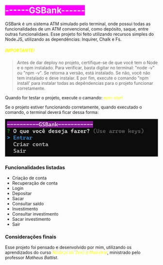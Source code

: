 # <span style='background-color: #FF00FF; color: white;'>------GSBank------</span>

GSBank é um sistema ATM simulado pelo terminal, onde possui todas as funcionalidades de um ATM convencional, como depósito, saque, entre outras funcionalidaes. Esse projeto foi feito utilizando recursos simples do Node.JS, utilizando as dependências: Inquirer, Chalk e Fs.

##### <span style='color: yellow;'>IMPORTANTE!</span>

> Antes de dar deploy no projeto, certifique-se de que você tem o Node e o npm instalado. Para verificar, basta digitar no terminal: "node -v" ou "npm -v". Se retorna a versão, está instalado. Se não, você não tem instalado e deve instalar. E por fim, execute o comando "npm install' para instalar todas as depêndencias para o projeto funcionar corretamente.

Quando for testar o projeto, execute o camando: <span style='color: yellow;'>_npm start_</span>

Se o projeto estiver funcionando corretamente, quando executado o comando, o terminal deverá ficar dessa forma:

<img src='assets/menu_principal.png'>

### Funcionalidades listadas

- Criação de conta
- Recuperação de conta
- Login
- Depositar
- Sacar
- Consultar saldo
- Investimento
- Consultar investimento
- Sacar investimento
- Sair

### Considerações finais

Esse projeto foi pensado e desenvolvido por mim, utilizando os aprendizados do curso <span style='color: yellow'>_Node.js do Zero a Maestria_</span>, ministrado pelo professor
 _Matheus Battist_.